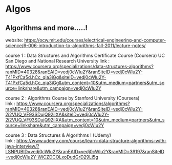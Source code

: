 # Algos
## Algorithms and more.....!

website:
https://ocw.mit.edu/courses/electrical-engineering-and-computer-science/6-006-introduction-to-algorithms-fall-2011/lecture-notes/


course 1 : Data Structures and Algorithms Certificate Course (Coursera)
UC San Diego and National Research University
link : https://www.coursera.org/specializations/data-structures-algorithms?ranMID=40328&ranEAID=vedj0cWlu2Y&ranSiteID=vedj0cWlu2Y-T41PxfCa5d.hCc_qia3iGg&siteID=vedj0cWlu2Y-T41PxfCa5d.hCc_qia3iGg&utm_content=10&utm_medium=partners&utm_source=linkshare&utm_campaign=vedj0cWlu2Y


course 2 : Algorithms Course by Stanford University (Coursera)  
link : https://www.coursera.org/specializations/algorithms?ranMID=40328&ranEAID=vedj0cWlu2Y&ranSiteID=vedj0cWlu2Y-2i2VUQ_VF93SDujQ92iIXA&siteID=vedj0cWlu2Y-2i2VUQ_VF93SDujQ92iIXA&utm_content=10&utm_medium=partners&utm_source=linkshare&utm_campaign=vedj0cWlu2Y

course 3 : Data Structures & Algorithms ! (Udemy)  
link : https://www.udemy.com/course/learn-data-structure-algorithms-with-java-interview/?LSNPUBID=vedj0cWlu2Y&ranEAID=vedj0cWlu2Y&ranMID=39197&ranSiteID=vedj0cWlu2Y-WiCZDCOLxoDudGrD29Li5g
